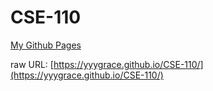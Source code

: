 # CSE-110


[My Github Pages](https://yyygrace.github.io/CSE-110/)

raw URL: [https://yyygrace.github.io/CSE-110/](https://yyygrace.github.io/CSE-110/)
